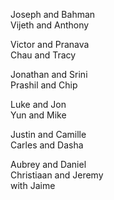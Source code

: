 Joseph and Bahman  
Vijeth and Anthony  

Victor and Pranava  
Chau and Tracy  

Jonathan and Srini  
Prashil and Chip  

Luke and Jon  
Yun and Mike  

Justin and Camille  
Carles and Dasha  

Aubrey and Daniel  
Christiaan and Jeremy  
 with Jaime  
  
